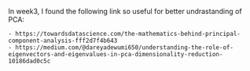 In week3, I found the following link so useful for better undrastanding of PCA:

	- https://towardsdatascience.com/the-mathematics-behind-principal-component-analysis-fff2d7f4b643 
	- https://medium.com/@dareyadewumi650/understanding-the-role-of-eigenvectors-and-eigenvalues-in-pca-dimensionality-reduction-10186dad0c5c	
